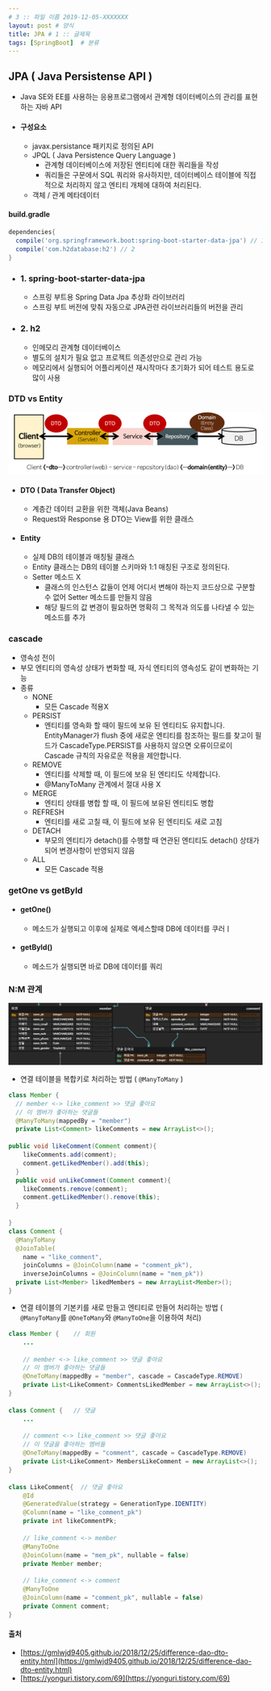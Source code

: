 ```yaml
---
# 3 :: 파일 이름 2019-12-05-XXXXXXX  
layout: post # 양식 
title: JPA # 1 :: 글제목
tags: [SpringBoot]  # 분류
---
```


## JPA ( Java Persistense API ) 
- Java SE와 EE를 사용하는 응용프로그램에서 관계형 데이터베이스의 관리를 표현하는 자바 API

- #### 구성요소
  - javax.persistance 패키지로 정의된 API
  - JPQL ( Java Persistence Query Language )
    - 관계형 데이터베이스에 저장된 엔티티에 대한 쿼리들을 작성
    - 쿼리들은 구문에서 SQL 쿼리와 유사하지만, 데이터베이스 테이블에 직접적으로 처리하지 않고 엔티티 개체에 대하여 처리된다.
  - 객체 / 관계 메타데이터

#### build.gradle
```groovy
dependencies{
  compile('org.springframework.boot:spring-boot-starter-data-jpa') // 1
  compile('com.h2database:h2') // 2
}
```

- ### 1. spring-boot-starter-data-jpa
  - 스프링 부트용 Spring Data Jpa 추상화 라이브러리
  - 스프링 부트 버전에 맞춰 자동으로 JPA관련 라이브러리들의 버전을 관리
- ### 2. h2
  - 인메모리 관계형 데이터베이스
  - 별도의 설치가 필요 없고 프로젝트 의존성만으로 관리 가능
  - 메모리에서 실행되어 어플리케이션 재시작마다 초기화가 되어 테스트 용도로 많이 사용
  
### DTD vs Entity
![dto_entity](../img/2020-05-11-JPA/dto_entity.png)
- #### DTO ( Data Transfer Object)
  - 계층간 데이터 교환을 위한 객체(Java Beans)
  - Request와 Response 용 DTO는 View를 위한 클래스
- #### Entity
  - 실제 DB의 테이블과 매칭될 클래스
  - Entity 클래스는 DB의 테이블 스키마와 1:1 매칭된 구조로 정의된다.
  - Setter 메소드 X
    - 클래스의 인스턴스 값들이 언제 어디서 변해야 하는지 코드상으로 구분할 수 없어 Setter 메소드를 만들지 않음
    - 해당 필드의 값 변경이 필요하면 명확히 그 목적과 의도를 나타낼 수 있는 메소드를 추가

### cascade
- 영속성 전이
- 부모 엔티티의 영속성 상태가 변화할 때, 자식 엔티티의 영속성도 같이 변화하는 기능
- 종류
  - NONE
    - 모든 Cascade 적용X
  - PERSIST
    - 엔티티를 영속화 할 때이 필드에 보유 된 엔티티도 유지합니다. EntityManager가 flush 중에 새로운 엔티티를 참조하는 필드를 찾고이 필드가 CascadeType.PERSIST를 사용하지 않으면 오류이므로이 Cascade 규칙의 자유로운 적용을 제안합니다.
  - REMOVE
    - 엔티티를 삭제할 때, 이 필드에 보유 된 엔티티도 삭제합니다.
    - @ManyToMany 관계에서 절대 사용 X
  - MERGE
    - 엔티티 상태를 병합 할 때, 이 필드에 보유된 엔티티도 병합
  - REFRESH
    - 엔티티를 새로 고칠 때, 이 필드에 보유 된 엔티티도 새로 고침
  - DETACH
    - 부모의 엔티티가 detach()를 수행할 때 연관된 엔티티도 detach() 상태가 되어 변경사항이 반영되지 않음
  - ALL
    - 모든 Cascade 적용

### getOne vs getById
- #### getOne()
  - 메소드가 실행되고 이후에 실제로 엑세스할때 DB에 데이터를 쿠러ㅣ 
- #### getById()
  - 메소드가 실행되면 바로 DB에 데이터를 쿼리

### N:M 관계
![image](../img/2020-05-11-JPA/N대M매핑.png)
- 연결 테이블을 복합키로 처리하는 방법 ( `@ManyToMany` )

```java
class Member {
  // member <-> like_comment >> 댓글 좋아요
  // 이 멤버가 좋아하는 댓글들
  @ManyToMany(mappedBy = "member")
  private List<Comment> likeComments = new ArrayList<>();

public void likeComment(Comment comment){
    likeComments.add(comment);
    comment.getLikedMember().add(this);
  }
  public void unLikeComment(Comment comment){
    likeComments.remove(comment);
    comment.getLikedMember().remove(this);
  }

}
class Comment {
  @ManyToMany
  @JoinTable(
    name = "like_comment",
    joinColumns = @JoinColumn(name = "comment_pk"),
    inverseJoinColumns = @JoinColumn(name = "mem_pk"))	
  private List<Member> likedMembers = new ArrayList<Member>();
}
```

- 연결 테이블의 기본키를 새로 만들고 엔티티로 만들어 처리하는 방법 ( `@ManyToMany`를 `@OneToMany`와 `@ManyToOne`을 이용하여 처리)

```java
class Member {    // 회원
    ...

	// member <-> like_comment >> 댓글 좋아요
	// 이 멤버가 좋아하는 댓글들
	@OneToMany(mappedBy = "member", cascade = CascadeType.REMOVE)
	private List<LikeComment> CommentsLikedMember = new ArrayList<>();
}

class Comment {   // 댓글
    ...
    
	// comment <-> like_comment >> 댓글 좋아요
	// 이 댓글을 좋아하는 멤버들 
	@OneToMany(mappedBy = "comment", cascade = CascadeType.REMOVE)
	private List<LikeComment> MembersLikeComment = new ArrayList<>();
}

class LikeComment{  // 댓글 좋아요
	@Id
    @GeneratedValue(strategy = GenerationType.IDENTITY)
	@Column(name = "like_comment_pk")
	private int likeCommentPk;

	// like_comment <-> member
	@ManyToOne
	@JoinColumn(name = "mem_pk", nullable = false)
	private Member member;
	
	// like_comment <-> comment
	@ManyToOne
	@JoinColumn(name = "comment_pk", nullable = false)
	private Comment comment;
}
```

#### 출처
- [https://gmlwjd9405.github.io/2018/12/25/difference-dao-dto-entity.html](https://gmlwjd9405.github.io/2018/12/25/difference-dao-dto-entity.html)
- [https://yonguri.tistory.com/69](https://yonguri.tistory.com/69)
